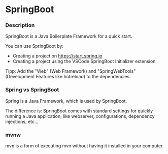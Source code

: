 # SpringBoot

### Description

SpringBoot is a Java Boilerplate Framework for a quick start.

You can use SpringBoot by:

- Creating a project on https://start.spring.io
- Creating a project using the VSCode SpringBoot Initializer extension

Tipp:
Add the "Web" (Web Framework) and "SpringWebTools" (Development Features like hotreload) to the dependencies.

### Spring vs SpringBoot

Spring is a Java Framework, which is used by SpringBoot.

The difference is: SpringBoot comes with standard settings for quickly running a Java application, like webserver, configurations, dependency injections, etc...

### mvnw

mvn is a form of executing mvn without having it installed in your computer
